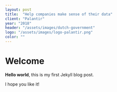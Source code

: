 ```yaml
---
layout: post
title:  "Help companies make sense of their data"
client: "Palantir"
year: "2018"
header: "/assets/images/dutch-government"
logo: "/assets/images/logo-palantir.png"
color: ""
---
```


# Welcome

**Hello world**, this is my first Jekyll blog post.

I hope you like it!
